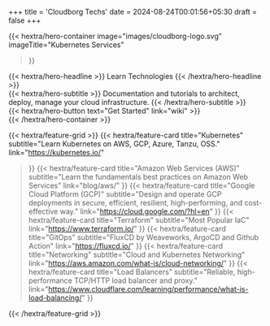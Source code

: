 +++
title = 'Cloudborg Techs'
date = 2024-08-24T00:01:56+05:30
draft = false
+++


{{< hextra/hero-container
  image="images/cloudborg-logo.svg"
  imageTitle="Kubernetes Services"
>}}
<div class="hx-mt-6 hx-mb-6">
{{< hextra/hero-headline >}}
  Learn Technologies
{{< /hextra/hero-headline >}}
</div>

<div class="hx-mt-6 hx-mb-6">
{{< hextra/hero-subtitle >}}
  Documentation and tutorials to architect, deploy, manage your cloud infrastructure.
{{< /hextra/hero-subtitle >}}
</div>

<div class="hx-mt-6 hx-mb-6">
{{< hextra/hero-button text="Get Started" link="wiki" >}}
</div>
{{< /hextra/hero-container >}}

{{< hextra/feature-grid >}}
  {{< hextra/feature-card
    title="Kubernetes"
    subtitle="Learn Kubernetes on AWS, GCP, Azure, Tanzu, OSS."
    link="https://kubernetes.io/"
  >}}
  {{< hextra/feature-card
    title="Amazon Web Services (AWS)"
    subtitle="Learn the fundamentals best practices on Amazon Web Services"
    link="blog/aws/"
  >}}
  {{< hextra/feature-card
    title="Google Cloud Platform (GCP)"
    subtitle="Design and operate GCP deployments in secure, efficient, resilient, high-performing, and cost-effective way."
    link="https://cloud.google.com/?hl=en"
  >}}
  {{< hextra/feature-card
    title="Terraform"
    subtitle="Most Popular IaC"
    link="https://www.terraform.io/"
  >}}
  {{< hextra/feature-card
    title="GitOps"
    subtitle="FluxCD by Weaveworks, ArgoCD and Github Action"
    link="https://fluxcd.io/"
  >}}
  {{< hextra/feature-card
    title="Networking"
    subtitle="Cloud and Kubernetes Networking"
    link="https://aws.amazon.com/what-is/cloud-networking/"
  >}}
  {{< hextra/feature-card
    title="Load Balancers"
    subtitle="Reliable, high-performance TCP/HTTP load balancer and proxy."
    link="https://www.cloudflare.com/learning/performance/what-is-load-balancing/"
  >}}
  
{{< /hextra/feature-grid >}}